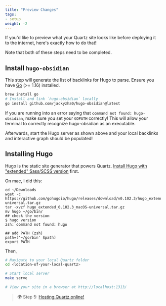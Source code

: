 ```yaml
---
title: "Preview Changes"
tags:
- setup
weight: -2
---
```


If you'd like to preview what your Quartz site looks like before deploying it to the internet, here's exactly how to do that!

Note that both of these steps need to be completed.

## Install `hugo-obsidian`
This step will generate the list of backlinks for Hugo to parse. Ensure you have [Go](https://golang.org/doc/install) (>= 1.16) installed.

```bash
brew install go
# Install and link `hugo-obsidian` locally
go install github.com/jackyzha0/hugo-obsidian@latest
```

If you are running into an error saying that `command not found: hugo-obsidian`, make sure you set your `GOPATH` correctly! This will allow your terminal to correctly recognize hugo-obsidian as an executable.

Afterwards, start the Hugo server as shown above and your local backlinks and interactive graph should be populated!

##  Installing Hugo
Hugo is the static site generator that powers Quartz. [Install Hugo with "extended" Sass/SCSS version](https://gohugo.io/getting-started/installing/) first. 

On mac, I did this:

```shell
cd ~/Downloads
wget -c https://github.com/gohugoio/hugo/releases/download/v0.102.3/hugo_extended_0.102.3_macOS-universal.tar.gz
tar -xvzf hugo_extended_0.102.3_macOS-universal.tar.gz
mv hugo ~/go/bin/
## check the version
$ hugo version
zsh: command not found: hugo

## add PATH (zsh)
path=('~/go/bin' $path)
export PATH
```

Then,

```bash
# Navigate to your local Quartz folder
cd <location-of-your-local-quartz>

# Start local server
make serve

# View your site in a browser at http://localhost:1313/
```

> 🌍 Step 5: [Hosting Quartz online!](notes/11_PKM/hosting.md)